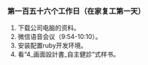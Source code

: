 ### 第一百五十六个工作日（在家复工第一天）
1. 下载公司电脑的资料。
2. 微信语音会议（9:54-10:10）。
3. 安装配置ruby开发环境。
4. 看“4_画面設計書_自主健診”式样书。